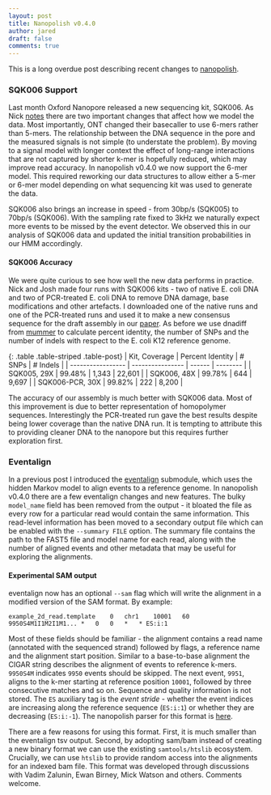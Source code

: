 ```yaml
---
layout: post
title: Nanopolish v0.4.0
author: jared
draft: false
comments: true
---
```


This is a long overdue post describing recent changes to [nanopolish](https://github.com/jts/nanopolish).

### SQK006 Support ###

Last month Oxford Nanopore released a new sequencing kit, SQK006. As Nick [notes](http://lab.loman.net/2015/09/24/first-sqk-map-006-experiment/) there are two important changes that affect how we model the data. Most importantly, ONT changed their basecaller to use 6-mers rather than 5-mers. The relationship between the DNA sequence in the pore and the measured signals is not simple (to understate the problem). By moving to a signal model with longer context the effect of long-range interactions that are not captured by shorter k-mer is hopefully reduced, which may improve read accuracy. In nanopolish v0.4.0 we now support the 6-mer model. This required reworking our data structures to allow either a 5-mer or 6-mer model depending on what sequencing kit was used to generate the data.

SQK006 also brings an increase in speed - from 30bp/s (SQK005) to 70bp/s (SQK006). With the sampling rate fixed to 3kHz we naturally expect more events to be missed by the event detector. We observed this in our analysis of SQK006 data and updated the initial transition probabilities in our HMM accordingly.
 
#### SQK006 Accuracy ####

We were quite curious to see how well the new data performs in practice. Nick and Josh made four runs with SQK006 kits - two of native E. coli DNA and two of PCR-treated E. coli DNA to remove DNA damage, base modifications and other artefacts. I downloaded one of the native runs and one of the PCR-treated runs and used it to make a new consensus sequence for the draft assembly in our [paper](http://www.nature.com/nmeth/journal/v12/n8/full/nmeth.3444.html). As before we use dnadiff from [mummer](http://mummer.sourceforge.net/) to calculate percent identity, the number of SNPs and the number of indels with respect to the E. coli K12 reference genome. 

{: .table .table-striped .table-post}
| Kit, Coverage     | Percent Identity | # SNPs   | # Indels  |
| ----------------- | ---------------- | ------   | --------  |
|  SQK005, 29X      |          99.48%  | 1,343    | 22,601    |
|  SQK006, 48X      |          99.78%  |   644    |  9,697    |
|  SQK006-PCR, 30X  |          99.82%  |   222    |  8,200    |

The accuracy of our assembly is much better with SQK006 data. Most of this improvement is due to better representation of homopolymer sequences. Interestingly the PCR-treated run gave the best results despite being lower coverage than the native DNA run. It is tempting to attribute this to providing cleaner DNA to the nanopore but this requires further exploration first.

### Eventalign ###

In a previous post I introduced the [eventalign](http://simpsonlab.github.io/2015/04/08/eventalign/) submodule, which uses the hidden Markov model to align events to a reference genome. In nanopolish v0.4.0 there are a few eventalign changes and new features. The bulky `model_name` field has been removed from the output - it bloated the file as every row for a particular read would contain the same information. This read-level information has been moved to a secondary output file which can be enabled with the `--summary FILE` option. The summary file contains the path to the FAST5 file and model name for each read, along with the number of aligned events and other metadata that may be useful for exploring the alignments.

#### Experimental SAM output ####

eventalign now has an optional `--sam` flag which will write the alignment in a modified version of the SAM format. By example:

    example_2d_read.template    0   chr1    10001   60  9950S4M1I1M2I1M1... *   0   0   *   * ES:i:1

Most of these fields should be familiar - the alignment contains a read name (annotated with the sequenced strand) followed by flags, a reference name and the alignment start position. Similar to a base-to-base alignment the CIGAR string describes the alignment of events to reference k-mers. `9950S4M` indicates `9950` events should be skipped. The next event, `9951`, aligns to the k-mer starting at reference position `10001`, followed by three consecutive matches and so on. Sequence and quality information is not stored. The `ES` auxiliary tag is the *event stride* - whether the event indices are increasing along the reference sequence (`ES:i:1`) or whether they are decreasing (`ES:i:-1`). The nanopolish parser for this format is [here](https://github.com/jts/nanopolish/blob/master/src/alignment/nanopolish_alignment_db.cpp#L347).

There are a few reasons for using this format. First, it is much smaller than the eventalign tsv output. Second, by adopting sam/bam instead of creating a new binary format we can use the existing `samtools/htslib` ecosystem. Crucially, we can use `htslib` to provide random access into the alignments for an indexed bam file. This format was developed through discussions with Vadim Zalunin, Ewan Birney, Mick Watson and others. Comments welcome.

